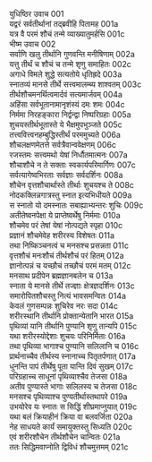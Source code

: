 युधिष्ठिर उवाच	001  
यद्वरं सर्वतीर्थानां तद्ब्रवीहि पितामह	001a  
यत्र वै परमं शौचं तन्मे व्याख्यातुमर्हसि	001c  
भीष्म उवाच	002  
सर्वाणि खलु तीर्थानि गुणवन्ति मनीषिणाम्	002a  
यत्तु तीर्थं च शौचं च तन्मे शृणु समाहितः	002c  
अगाधे विमले शुद्धे सत्यतोये धृतिह्रदे	003a  
स्नातव्यं मानसे तीर्थे सत्त्वमालम्ब्य शाश्वतम्	003c  
तीर्थशौचमनर्थित्वमार्दवं सत्यमार्जवम्	004a  
अहिंसा सर्वभूतानामानृशंस्यं दमः शमः	004c  
निर्ममा निरहङ्कारा निर्द्वन्द्वा निष्परिग्रहाः	005a  
शुचयस्तीर्थभूतास्ते ये भैक्षमुपभुञ्जते	005c  
तत्त्ववित्त्वनहम्बुद्धिस्तीर्थं परममुच्यते	006a  
शौचलक्षणमेतत्ते सर्वत्रैवान्ववेक्षणम्	006c  
रजस्तमः सत्त्वमथो येषां निर्धौतमात्मनः	007a  
शौचाशौचे न ते सक्ताः स्वकार्यपरिमार्गिणः	007c  
सर्वत्यागेष्वभिरताः सर्वज्ञाः सर्वदर्शिनः	008a  
शौचेन वृत्तशौचार्थास्ते तीर्थाः शुचयश्च ते	008c  
नोदकक्लिन्नगात्रस्तु स्नात इत्यभिधीयते	009a  
स स्नातो यो दमस्नातः सबाह्याभ्यन्तरः शुचिः	009c  
अतीतेष्वनपेक्षा ये प्राप्तेष्वर्थेषु निर्ममाः	010a  
शौचमेव परं तेषां येषां नोत्पद्यते स्पृहा	010c  
प्रज्ञानं शौचमेवेह शरीरस्य विशेषतः	011a  
तथा निष्किञ्चनत्वं च मनसश्च प्रसन्नता	011c  
वृत्तशौचं मनःशौचं तीर्थशौचं परं हितम्	012a  
ज्ञानोत्पन्नं च यच्छौचं तच्छौचं परमं मतम्	012c  
मनसाथ प्रदीपेन ब्रह्मज्ञानबलेन च	013a  
स्नाता ये मानसे तीर्थे तज्ज्ञाः क्षेत्रज्ञदर्शिनः	013c  
समारोपितशौचस्तु नित्यं भावसमन्वितः	014a  
केवलं गुणसम्पन्नः शुचिरेव नरः सदा	014c  
शरीरस्थानि तीर्थानि प्रोक्तान्येतानि भारत	015a  
पृथिव्यां यानि तीर्थानि पुण्यानि शृणु तान्यपि	015c  
यथा शरीरस्योद्देशाः शुचयः परिनिर्मिताः	016a  
तथा पृथिव्या भागाश्च पुण्यानि सलिलानि च	016c  
प्रार्थनाच्चैव तीर्थस्य स्नानाच्च पितृतर्पणात्	017a  
धुनन्ति पापं तीर्थेषु पूता यान्ति दिवं सुखम्	017c  
परिग्रहाच्च साधूनां पृथिव्याश्चैव तेजसा	018a  
अतीव पुण्यास्ते भागाः सलिलस्य च तेजसा	018c  
मनसश्च पृथिव्याश्च पुण्यतीर्थास्तथापरे	019a  
उभयोरेव यः स्नातः स सिद्धिं शीघ्रमाप्नुयात्	019c  
यथा बलं क्रियाहीनं क्रिया वा बलवर्जिता	020a  
नेह साधयते कार्यं समायुक्तस्तु सिध्यति	020c  
एवं शरीरशौचेन तीर्थशौचेन चान्वितः	021a  
ततः सिद्धिमवाप्नोति द्विविधं शौचमुत्तमम्	021c  
